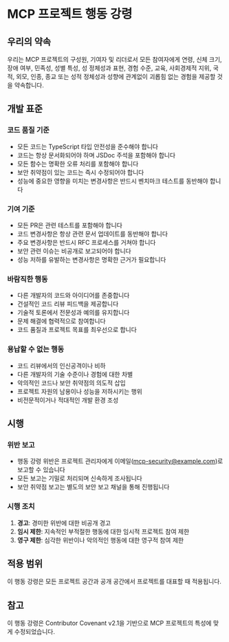 # MCP 프로젝트 행동 강령

## 우리의 약속

우리는 MCP 프로젝트의 구성원, 기여자 및 리더로서 모든 참여자에게 연령, 신체 크기, 장애 여부, 민족성, 성별 특성, 성 정체성과 표현, 경험 수준, 교육, 사회경제적 지위, 국적, 외모, 인종, 종교 또는 성적 정체성과 성향에 관계없이 괴롭힘 없는 경험을 제공할 것을 약속합니다.

## 개발 표준

### 코드 품질 기준

* 모든 코드는 TypeScript 타입 안전성을 준수해야 합니다
* 코드는 항상 문서화되어야 하며 JSDoc 주석을 포함해야 합니다
* 모든 함수는 명확한 오류 처리를 포함해야 합니다
* 보안 취약점이 있는 코드는 즉시 수정되어야 합니다
* 성능에 중요한 영향을 미치는 변경사항은 반드시 벤치마크 테스트를 동반해야 합니다

### 기여 기준

* 모든 PR은 관련 테스트를 포함해야 합니다
* 코드 변경사항은 항상 관련 문서 업데이트를 동반해야 합니다
* 주요 변경사항은 반드시 RFC 프로세스를 거쳐야 합니다
* 보안 관련 이슈는 비공개로 보고되어야 합니다
* 성능 저하를 유발하는 변경사항은 명확한 근거가 필요합니다

### 바람직한 행동

* 다른 개발자의 코드와 아이디어를 존중합니다
* 건설적인 코드 리뷰 피드백을 제공합니다
* 기술적 토론에서 전문성과 예의를 유지합니다
* 문제 해결에 협력적으로 참여합니다
* 코드 품질과 프로젝트 목표를 최우선으로 합니다

### 용납할 수 없는 행동

* 코드 리뷰에서의 인신공격이나 비하
* 다른 개발자의 기술 수준이나 경험에 대한 차별
* 악의적인 코드나 보안 취약점의 의도적 삽입
* 프로젝트 자원의 남용이나 성능을 저하시키는 행위
* 비전문적이거나 적대적인 개발 환경 조성

## 시행

### 위반 보고

* 행동 강령 위반은 프로젝트 관리자에게 이메일(mcp-security@example.com)로 보고할 수 있습니다
* 모든 보고는 기밀로 처리되며 신속하게 조사됩니다
* 보안 취약점 보고는 별도의 보안 보고 채널을 통해 진행됩니다

### 시행 조치

1. **경고**: 경미한 위반에 대한 비공개 경고
2. **임시 제한**: 지속적인 부적절한 행동에 대한 임시적 프로젝트 참여 제한
3. **영구 제한**: 심각한 위반이나 악의적인 행동에 대한 영구적 참여 제한

## 적용 범위

이 행동 강령은 모든 프로젝트 공간과 공개 공간에서 프로젝트를 대표할 때 적용됩니다.

## 참고

이 행동 강령은 Contributor Covenant v2.1을 기반으로 MCP 프로젝트의 특성에 맞게 수정되었습니다.
